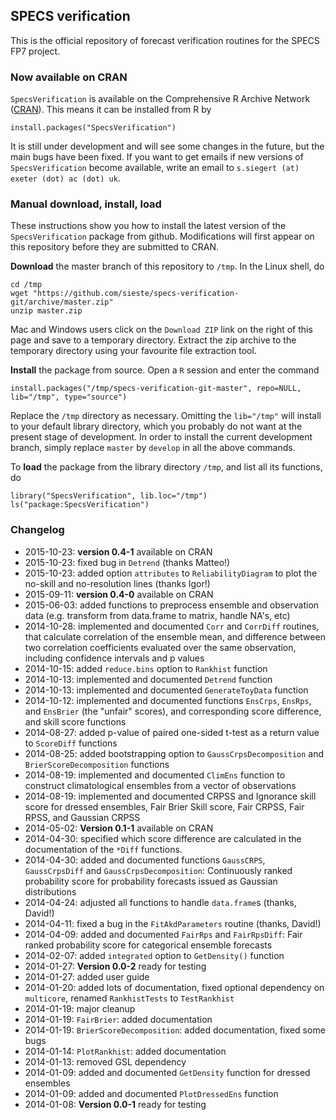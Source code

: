 ## SPECS verification

This is the official repository of forecast verification routines for the SPECS FP7 project.

### Now available on CRAN

`SpecsVerification` is available on the Comprehensive R Archive Network ([CRAN](http://cran.R-project.org)). This means it can be installed from R by

    install.packages("SpecsVerification")

It is still under development and will see some changes in the future, but the main bugs have been fixed. If you want to get emails if new versions of `SpecsVerification` become available, write an email to `s.siegert (at) exeter (dot) ac (dot) uk`.
    

### Manual download, install, load

These instructions show you how to install the latest version of the `SpecsVerification` package from github. Modifications will first appear on this repository before they are submitted to CRAN.

**Download** the master branch of this repository to `/tmp`. In the Linux shell, do

    cd /tmp
    wget "https://github.com/sieste/specs-verification-git/archive/master.zip"
    unzip master.zip

Mac and Windows users click on the `Download ZIP` link on the right of this page and save to a temporary directory. Extract the zip archive to the temporary directory using your favourite file extraction tool.

**Install** the package from source. Open a `R` session and enter the command

    install.packages("/tmp/specs-verification-git-master", repo=NULL, lib="/tmp", type="source")
    
Replace the `/tmp` directory as necessary. Omitting the `lib="/tmp"` will install to your default library directory, which you probably do not want at the present stage of development. In order to install the current development branch, simply replace `master` by `develop` in all the above commands.

To **load** the package from the library directory `/tmp`, and list all its functions, do

    library("SpecsVerification", lib.loc="/tmp")
    ls("package:SpecsVerification")


### Changelog

* 2015-10-23: **version 0.4-1** available on CRAN
* 2015-10-23: fixed bug in `Detrend` (thanks Matteo!)
* 2015-10-23: added option `attributes` to `ReliabilityDiagram` to plot the no-skill and no-resolution lines (thanks Igor!)
* 2015-09-11: **version 0.4-0** available on CRAN
* 2015-06-03: added functions to preprocess ensemble and observation data (e.g. transform from data.frame to matrix, handle NA's, etc)
* 2014-10-28: implemented and documented `Corr` and `CorrDiff` routines, that calculate correlation of the ensemble mean, and difference between two correlation coefficients evaluated over the same observation, including confidence intervals and p values 
* 2014-10-15: added `reduce.bins` option to `Rankhist` function
* 2014-10-13: implemented and documented `Detrend` function
* 2014-10-13: implemented and documented `GenerateToyData` function
* 2014-10-12: implemented and documented functions `EnsCrps`, `EnsRps`, and `EnsBrier` (the "unfair" scores), and corresponding score difference, and skill score functions
* 2014-08-27: added p-value of paired one-sided t-test as a return value to `ScoreDiff` functions
* 2014-08-25: added bootstrapping option to `GaussCrpsDecomposition` and `BrierScoreDecomposition` functions
* 2014-08-19: implemented and documented `ClimEns` function to construct climatological ensembles from a vector of observations
* 2014-08-19: implemented and documented CRPSS and Ignorance skill score for dressed ensembles, Fair Brier Skill score, Fair CRPSS, Fair RPSS, and Gaussian CRPSS
* 2014-05-02: **Version 0.1-1** available on CRAN
* 2014-04-30: specified which score difference are calculated in the documentation of the `*Diff` functions.
* 2014-04-30: added and documented functions `GaussCRPS`, `GaussCrpsDiff` and `GaussCrpsDecomposition`: Continuously ranked probability score for probability forecasts issued as Gaussian distributions
* 2014-04-24: adjusted all functions to handle `data.frame`s (thanks, David!)
* 2014-04-11: fixed a bug in the `FitAkdParameters` routine (thanks, David!)
* 2014-04-09: added and documented `FairRps` and `FairRpsDiff`: Fair ranked probability score for categorical ensemble forecasts
* 2014-02-07: added `integrated` option to `GetDensity()` function
* 2014-01-27: **Version 0.0-2** ready for testing
* 2014-01-27: added user guide
* 2014-01-20: added lots of documentation, fixed optional dependency on `multicore`, renamed `RankhistTests` to `TestRankhist`
* 2014-01-19: major cleanup
* 2014-01-19: `FairBrier`: added documentation
* 2014-01-19: `BrierScoreDecomposition`: added documentation, fixed some bugs
* 2014-01-14: `PlotRankhist`: added documentation
* 2014-01-13: removed GSL dependency 
* 2014-01-09: added and documented `GetDensity` function for dressed ensembles
* 2014-01-09: added and documented `PlotDressedEns` function
* 2014-01-08: **Version 0.0-1** ready for testing
